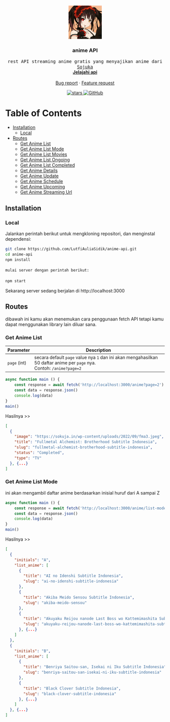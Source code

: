 <p align="center">
    <a href="https://github.com/LutfiAuliaSidik/anime-api">
        <img src="images/kurumi.jpg" alt="Logo" width="105" height="105" />
    </a>
    <h3 align="center">anime API</h3>
    <p align="center">
        <samp>rest API streaming anime gratis yang menyajikan anime dari <a href="https://sojuka.bar/">Sojuka</a></samp>
        <br />
        <a href="#routes"><strong>Jelajahi api</strong></a>
        <br />
        <br />
        <a href="https://github.com/LutfiAuliaSidik/anime-api/issues/new?assignees=LutfiAuliaSidik&labels=bug&template=bug-report.yml">Bug report</a>
        ·
        <a href="https://github.com/LutfiAuliaSidik/anime-api/issues/new?assignees=LutfiAuliaSidik&labels=enhancement&template=feature-request.md">Feature request</a>
    </p>
    <p align="center">
        <a href="https://github.com/LutfiAuliaSidik/anime-api">
            <img src="https://img.shields.io/github/stars/LutfiAuliaSidik/anime-api" alt="stars">
        </a>
        <a href="https://github.com/consumet/extensions/blob/master/LICENSE">
            <img src="https://img.shields.io/github/license/consumet/extensions" alt="GitHub">
        </a>
    </p>
</p>

<h1>Table of Contents</h1>

- [Installation](#installation)
  - [Local](#local)
- [Routes](#routes)
  - [Get Anime List](#get-anime-list)
  - [Get Anime List Mode](#get-anime-list-mode)
  - [Get Anime List Movies](#get-anime-list-movies)
  - [Get Anime List Ongoing](#get-anime-list-ongoing)
  - [Get Anime List Completed](#get-anime-list-completed)
  - [Get Anime Details](#get-anime-details)
  - [Get Anime Update](#get-anime-update)
  - [Get Anime Schedule](#get-anime-schdule)
  - [Get Anime Upcoming](#get-anime-upcoming)
  - [Get Anime Streaming Url](#get-anime-streaming-url)

## Installation

### Local
Jalankan perintah berikut untuk mengkloning repositori, dan menginstal dependensi:

```sh
git clone https://github.com/LutfiAuliaSidik/anime-api.git
cd anime-api
npm install

mulai server dengan perintah berikut:

npm start
```
Sekarang server sedang berjalan di http://localhost:3000

## Routes

dibawah ini kamu akan menemukan cara penggunaan fetch API
tetapi kamu dapat menggunakan library lain diluar sana.

### Get Anime List

| Parameter    | Description                                                                                                                 |
| ------------ | --------------------------------------------------------------------------------------------------------------------------- |
| `page` (int) | secara default `page` value nya `1` dan ini akan mengahasilkan 50 daftar anime per `page` nya.<br> Contoh:  `/anime?page=2` |

```js
async function main () {
    const response = await fetch('http://localhost:3000/anime?page=2')
    const data = response.json()
    console.log(data)
}
main()
```
Hasilnya >>

```json
[
  {
    "image": "https://sokuja.in/wp-content/uploads/2022/09/fma3.jpeg",
    "title": "Fullmetal Alchemist: Brotherhood Subtitle Indonesia",
    "slug": "fullmetal-alchemist-brotherhood-subtitle-indonesia",
    "status": "Completed",
    "type": "TV"
  }, {...}
]

```

### Get Anime List Mode

ini akan mengambil daftar anime berdasarkan inisial huruf dari A sampai Z

```js
async function main () {
    const response = await fetch('http://localhost:3000/anime/list-mode')
    const data = response.json()
    console.log(data)
}
main()
```
Hasilnya >>

```json
[
  {
    "initials": "A", 
    "list_anime": [
      {
        "title": "AI no Idenshi Subtitle Indonesia",
        "slug": "ai-no-idenshi-subtitle-indonesia"
      },
      {
        "title": "Akiba Meido Sensou Subtitle Indonesia",
        "slug": "akiba-meido-sensou"
      },
      {
        "title": "Akuyaku Reijou nanode Last Boss wo Kattemimashita Subtitle Indonesia",
        "slug": "akuyaku-reijou-nanode-last-boss-wo-kattemimashita-subtitle-indonesia"
      }, {...}
    ]
  },
  {
    "initials": "B",
    "list_anime": [
      {
        "title": "Benriya Saitou-san, Isekai ni Iku Subtitle Indonesia",
        "slug": "benriya-saitou-san-isekai-ni-iku-subtitle-indonesia"
      },
      {
        "title": "Black Clover Subtitle Indonesia",
        "slug": "black-clover-subtitle-indonesia"
      }, {...}
    ]
  }, {...}
]

```




